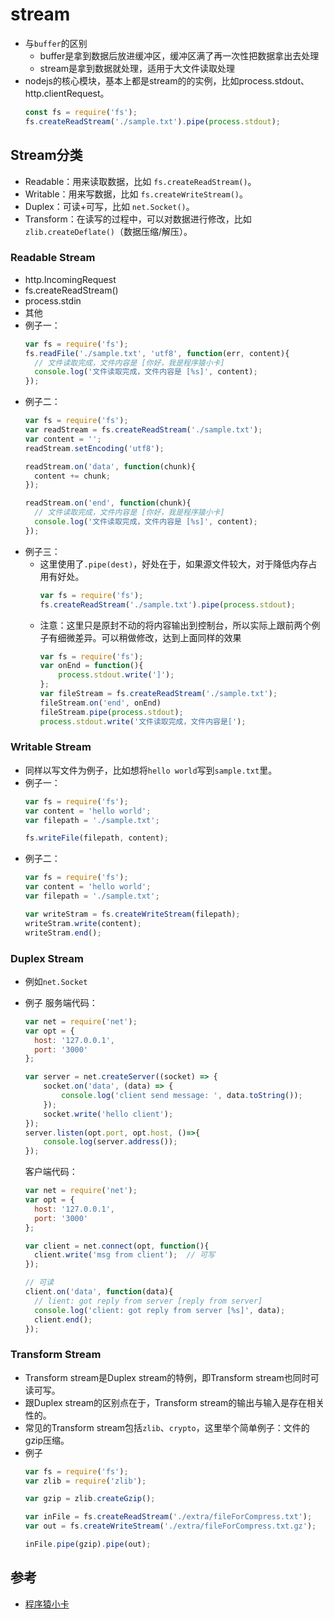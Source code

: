 # stream

- 与`buffer`的区别
  * buffer是拿到数据后放进缓冲区，缓冲区满了再一次性把数据拿出去处理
  * stream是拿到数据就处理，适用于大文件读取处理
- nodejs的核心模块，基本上都是stream的的实例，比如process.stdout、http.clientRequest。
  ```js
  const fs = require('fs');
  fs.createReadStream('./sample.txt').pipe(process.stdout);
  ```

## Stream分类
* Readable：用来读取数据，比如 `fs.createReadStream()`。
* Writable：用来写数据，比如 `fs.createWriteStream()`。
* Duplex：可读+可写，比如 `net.Socket()`。
* Transform：在读写的过程中，可以对数据进行修改，比如 `zlib.createDeflate()`（数据压缩/解压）。

### Readable Stream
* http.IncomingRequest
* fs.createReadStream()
* process.stdin
* 其他
* 例子一：
  ```js
  var fs = require('fs');
  fs.readFile('./sample.txt', 'utf8', function(err, content){
  	// 文件读取完成，文件内容是 [你好，我是程序猿小卡]
  	console.log('文件读取完成，文件内容是 [%s]', content);
  });
  ```
* 例子二：
  ```js
  var fs = require('fs');
  var readStream = fs.createReadStream('./sample.txt');
  var content = '';
  readStream.setEncoding('utf8');
  
  readStream.on('data', function(chunk){
  	content += chunk;
  });
  
  readStream.on('end', function(chunk){
  	// 文件读取完成，文件内容是 [你好，我是程序猿小卡]
  	console.log('文件读取完成，文件内容是 [%s]', content);
  });
  ```
* 例子三：
  - 这里使用了`.pipe(dest)`，好处在于，如果源文件较大，对于降低内存占用有好处。
    ```js
    var fs = require('fs');
    fs.createReadStream('./sample.txt').pipe(process.stdout);
    ```
  - 注意：这里只是原封不动的将内容输出到控制台，所以实际上跟前两个例子有细微差异。可以稍做修改，达到上面同样的效果
    ```js
    var fs = require('fs');
    var onEnd = function(){
    	process.stdout.write(']');	
    };
    var fileStream = fs.createReadStream('./sample.txt');
    fileStream.on('end', onEnd)
    fileStream.pipe(process.stdout);
    process.stdout.write('文件读取完成，文件内容是[');
    ```
    
### Writable Stream
- 同样以写文件为例子，比如想将`hello world`写到`sample.txt`里。
- 例子一：
  ```js
  var fs = require('fs');
  var content = 'hello world';
  var filepath = './sample.txt';
  
  fs.writeFile(filepath, content);
  ```
- 例子二：
  ```js
  var fs = require('fs');
  var content = 'hello world';
  var filepath = './sample.txt';
  
  var writeStram = fs.createWriteStream(filepath);
  writeStram.write(content);
  writeStram.end();
  ```
### Duplex Stream
- 例如`net.Socket`
- 例子
  服务端代码：
  ```js
  var net = require('net');
  var opt = {
  	host: '127.0.0.1',
  	port: '3000'
  };
  
  var server = net.createServer((socket) => {
      socket.on('data', (data) => {
          console.log('client send message: ', data.toString());
      });
      socket.write('hello client');
  });
  server.listen(opt.port, opt.host, ()=>{
      console.log(server.address());
  });
  ```
  
  客户端代码：
  ```js
  var net = require('net');
  var opt = {
  	host: '127.0.0.1',
  	port: '3000'
  };
  
  var client = net.connect(opt, function(){
  	client.write('msg from client');  // 可写
  });
  
  // 可读
  client.on('data', function(data){
    // lient: got reply from server [reply from server]
  	console.log('client: got reply from server [%s]', data);
  	client.end();
  });
  ```

### Transform Stream
- Transform stream是Duplex stream的特例，即Transform stream也同时可读可写。
- 跟Duplex stream的区别点在于，Transform stream的输出与输入是存在相关性的。
- 常见的Transform stream包括`zlib`、`crypto`，这里举个简单例子：文件的gzip压缩。
- 例子
  ```js
  var fs = require('fs');
  var zlib = require('zlib');
  
  var gzip = zlib.createGzip();
  
  var inFile = fs.createReadStream('./extra/fileForCompress.txt');
  var out = fs.createWriteStream('./extra/fileForCompress.txt.gz');
  
  inFile.pipe(gzip).pipe(out);
  ```

## 参考
- [程序猿小卡](https://github.com/chyingp/nodejs-learning-guide)